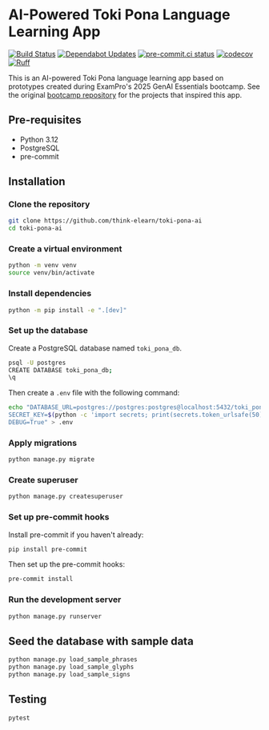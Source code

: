 # AI-Powered Toki Pona Language Learning App

[![Build Status](https://github.com/think-elearn/toki-pona-ai/actions/workflows/ci.yml/badge.svg)](https://github.com/think-elearn/toki-pona-ai/actions)
[![Dependabot Updates](https://github.com/think-elearn/toki-pona-ai/actions/workflows/dependabot/dependabot-updates/badge.svg)](https://github.com/think-elearn/toki-pona-ai/actions/workflows/dependabot/dependabot-updates)
[![pre-commit.ci status](https://results.pre-commit.ci/badge/github/think-elearn/toki-pona-ai/main.svg)](https://results.pre-commit.ci/latest/github/think-elearn/toki-pona-ai/main)
[![codecov](https://codecov.io/gh/think-elearn/toki-pona-ai/branch/main/graph/badge.svg)](https://codecov.io/gh/think-elearn/toki-pona-ai)
[![Ruff](https://img.shields.io/endpoint?url=https://raw.githubusercontent.com/astral-sh/ruff/main/assets/badge/v2.json)](https://github.com/astral-sh/ruff)

This is an AI-powered Toki Pona language learning app based on prototypes created during ExamPro's 2025 GenAI Essentials bootcamp. See the original [bootcamp repository](https://github.com/dr-rompecabezas/free-genai-bootcamp-2025) for the projects that inspired this app.

## Pre-requisites

- Python 3.12
- PostgreSQL
- pre-commit

## Installation

### Clone the repository

```bash
git clone https://github.com/think-elearn/toki-pona-ai
cd toki-pona-ai
```

### Create a virtual environment

```bash
python -m venv venv
source venv/bin/activate
```

### Install dependencies

```bash
python -m pip install -e ".[dev]"
```

### Set up the database

Create a PostgreSQL database named `toki_pona_db`.

```bash
psql -U postgres
CREATE DATABASE toki_pona_db;
\q
```

Then create a `.env` file with the following command:

```bash
echo "DATABASE_URL=postgres://postgres:postgres@localhost:5432/toki_pona_db
SECRET_KEY=$(python -c 'import secrets; print(secrets.token_urlsafe(50))')
DEBUG=True" > .env
```

### Apply migrations

```bash
python manage.py migrate
```

### Create superuser

```bash
python manage.py createsuperuser
```

### Set up pre-commit hooks

Install pre-commit if you haven't already:

```bash
pip install pre-commit
```

Then set up the pre-commit hooks:

```bash
pre-commit install
```

### Run the development server

```bash
python manage.py runserver
```

## Seed the database with sample data

```bash
python manage.py load_sample_phrases
python manage.py load_sample_glyphs
python manage.py load_sample_signs
```

## Testing

```bash
pytest
```
